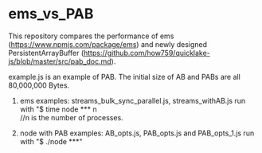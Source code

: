 # ems_vs_PAB

This repository compares the performance of ems (https://www.npmjs.com/package/ems) and newly designed PersistentArrayBuffer (https://github.com/how759/quicklake-js/blob/master/src/pab_doc.md).

example.js is an example of PAB.
The initial size of AB and PABs are all 80,000,000 Bytes.

1. ems
  examples: streams_bulk_sync_parallel.js, streams_withAB.js 
  run with "$ time node *** n       
  //n is the number of processes.
  
2. node with PAB
  examples: AB_opts.js, PAB_opts.js and PAB_opts_1.js
  run with "$ ./node ***"

